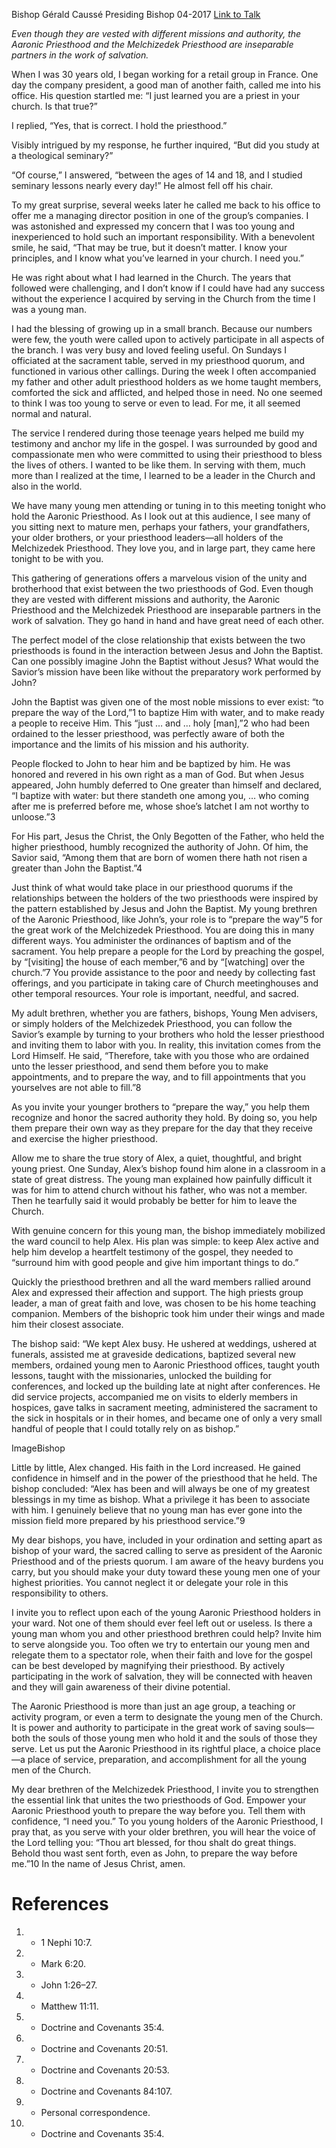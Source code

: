 Bishop Gérald Caussé
Presiding Bishop
04-2017
[Link to Talk](https://www.churchofjesuschrist.org/study/general-conference/2017/04/prepare-the-way?lang=eng)

_Even though they are vested with different missions and authority, the Aaronic Priesthood and the Melchizedek Priesthood are inseparable partners in the work of salvation._

When I was 30 years old, I began working for a retail group in France. One day the company president, a good man of another faith, called me into his office. His question startled me: “I just learned you are a priest in your church. Is that true?”

I replied, “Yes, that is correct. I hold the priesthood.”

Visibly intrigued by my response, he further inquired, “But did you study at a theological seminary?”

“Of course,” I answered, “between the ages of 14 and 18, and I studied seminary lessons nearly every day!” He almost fell off his chair.

To my great surprise, several weeks later he called me back to his office to offer me a managing director position in one of the group’s companies. I was astonished and expressed my concern that I was too young and inexperienced to hold such an important responsibility. With a benevolent smile, he said, “That may be true, but it doesn’t matter. I know your principles, and I know what you’ve learned in your church. I need you.”

He was right about what I had learned in the Church. The years that followed were challenging, and I don’t know if I could have had any success without the experience I acquired by serving in the Church from the time I was a young man.

I had the blessing of growing up in a small branch. Because our numbers were few, the youth were called upon to actively participate in all aspects of the branch. I was very busy and loved feeling useful. On Sundays I officiated at the sacrament table, served in my priesthood quorum, and functioned in various other callings. During the week I often accompanied my father and other adult priesthood holders as we home taught members, comforted the sick and afflicted, and helped those in need. No one seemed to think I was too young to serve or even to lead. For me, it all seemed normal and natural.

The service I rendered during those teenage years helped me build my testimony and anchor my life in the gospel. I was surrounded by good and compassionate men who were committed to using their priesthood to bless the lives of others. I wanted to be like them. In serving with them, much more than I realized at the time, I learned to be a leader in the Church and also in the world.

We have many young men attending or tuning in to this meeting tonight who hold the Aaronic Priesthood. As I look out at this audience, I see many of you sitting next to mature men, perhaps your fathers, your grandfathers, your older brothers, or your priesthood leaders—all holders of the Melchizedek Priesthood. They love you, and in large part, they came here tonight to be with you.

This gathering of generations offers a marvelous vision of the unity and brotherhood that exist between the two priesthoods of God. Even though they are vested with different missions and authority, the Aaronic Priesthood and the Melchizedek Priesthood are inseparable partners in the work of salvation. They go hand in hand and have great need of each other.

The perfect model of the close relationship that exists between the two priesthoods is found in the interaction between Jesus and John the Baptist. Can one possibly imagine John the Baptist without Jesus? What would the Savior’s mission have been like without the preparatory work performed by John?

John the Baptist was given one of the most noble missions to ever exist: “to prepare the way of the Lord,”1 to baptize Him with water, and to make ready a people to receive Him. This “just … and … holy [man],”2 who had been ordained to the lesser priesthood, was perfectly aware of both the importance and the limits of his mission and his authority.

People flocked to John to hear him and be baptized by him. He was honored and revered in his own right as a man of God. But when Jesus appeared, John humbly deferred to One greater than himself and declared, “I baptize with water: but there standeth one among you, … who coming after me is preferred before me, whose shoe’s latchet I am not worthy to unloose.”3

For His part, Jesus the Christ, the Only Begotten of the Father, who held the higher priesthood, humbly recognized the authority of John. Of him, the Savior said, “Among them that are born of women there hath not risen a greater than John the Baptist.”4

Just think of what would take place in our priesthood quorums if the relationships between the holders of the two priesthoods were inspired by the pattern established by Jesus and John the Baptist. My young brethren of the Aaronic Priesthood, like John’s, your role is to “prepare the way”5 for the great work of the Melchizedek Priesthood. You are doing this in many different ways. You administer the ordinances of baptism and of the sacrament. You help prepare a people for the Lord by preaching the gospel, by “[visiting] the house of each member,”6 and by “[watching] over the church.”7 You provide assistance to the poor and needy by collecting fast offerings, and you participate in taking care of Church meetinghouses and other temporal resources. Your role is important, needful, and sacred.

My adult brethren, whether you are fathers, bishops, Young Men advisers, or simply holders of the Melchizedek Priesthood, you can follow the Savior’s example by turning to your brothers who hold the lesser priesthood and inviting them to labor with you. In reality, this invitation comes from the Lord Himself. He said, “Therefore, take with you those who are ordained unto the lesser priesthood, and send them before you to make appointments, and to prepare the way, and to fill appointments that you yourselves are not able to fill.”8

As you invite your younger brothers to “prepare the way,” you help them recognize and honor the sacred authority they hold. By doing so, you help them prepare their own way as they prepare for the day that they receive and exercise the higher priesthood.

Allow me to share the true story of Alex, a quiet, thoughtful, and bright young priest. One Sunday, Alex’s bishop found him alone in a classroom in a state of great distress. The young man explained how painfully difficult it was for him to attend church without his father, who was not a member. Then he tearfully said it would probably be better for him to leave the Church.

With genuine concern for this young man, the bishop immediately mobilized the ward council to help Alex. His plan was simple: to keep Alex active and help him develop a heartfelt testimony of the gospel, they needed to “surround him with good people and give him important things to do.”

Quickly the priesthood brethren and all the ward members rallied around Alex and expressed their affection and support. The high priests group leader, a man of great faith and love, was chosen to be his home teaching companion. Members of the bishopric took him under their wings and made him their closest associate.

The bishop said: “We kept Alex busy. He ushered at weddings, ushered at funerals, assisted me at graveside dedications, baptized several new members, ordained young men to Aaronic Priesthood offices, taught youth lessons, taught with the missionaries, unlocked the building for conferences, and locked up the building late at night after conferences. He did service projects, accompanied me on visits to elderly members in hospices, gave talks in sacrament meeting, administered the sacrament to the sick in hospitals or in their homes, and became one of only a very small handful of people that I could totally rely on as bishop.”

  ImageBishop

Little by little, Alex changed. His faith in the Lord increased. He gained confidence in himself and in the power of the priesthood that he held. The bishop concluded: “Alex has been and will always be one of my greatest blessings in my time as bishop. What a privilege it has been to associate with him. I genuinely believe that no young man has ever gone into the mission field more prepared by his priesthood service.”9

My dear bishops, you have, included in your ordination and setting apart as bishop of your ward, the sacred calling to serve as president of the Aaronic Priesthood and of the priests quorum. I am aware of the heavy burdens you carry, but you should make your duty toward these young men one of your highest priorities. You cannot neglect it or delegate your role in this responsibility to others.

I invite you to reflect upon each of the young Aaronic Priesthood holders in your ward. Not one of them should ever feel left out or useless. Is there a young man whom you and other priesthood brethren could help? Invite him to serve alongside you. Too often we try to entertain our young men and relegate them to a spectator role, when their faith and love for the gospel can be best developed by magnifying their priesthood. By actively participating in the work of salvation, they will be connected with heaven and they will gain awareness of their divine potential.

The Aaronic Priesthood is more than just an age group, a teaching or activity program, or even a term to designate the young men of the Church. It is power and authority to participate in the great work of saving souls—both the souls of those young men who hold it and the souls of those they serve. Let us put the Aaronic Priesthood in its rightful place, a choice place—a place of service, preparation, and accomplishment for all the young men of the Church.

My dear brethren of the Melchizedek Priesthood, I invite you to strengthen the essential link that unites the two priesthoods of God. Empower your Aaronic Priesthood youth to prepare the way before you. Tell them with confidence, “I need you.” To you young holders of the Aaronic Priesthood, I pray that, as you serve with your older brethren, you will hear the voice of the Lord telling you: “Thou art blessed, for thou shalt do great things. Behold thou wast sent forth, even as John, to prepare the way before me.”10 In the name of Jesus Christ, amen.

# References
1. - 1 Nephi 10:7.
2. - Mark 6:20.
3. - John 1:26–27.
4. - Matthew 11:11.
5. - Doctrine and Covenants 35:4.
6. - Doctrine and Covenants 20:51.
7. - Doctrine and Covenants 20:53.
8. - Doctrine and Covenants 84:107.
9. - Personal correspondence.
10. - Doctrine and Covenants 35:4.